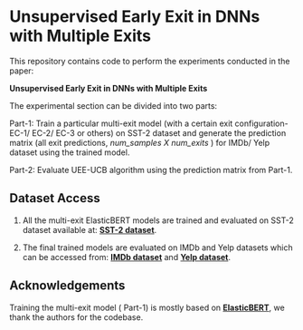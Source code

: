 # Unsupervised Early Exit in DNNs with Multiple Exits

This repository contains code to perform the experiments conducted in the paper:

**Unsupervised Early Exit in DNNs with Multiple Exits**

The experimental section can be divided into two parts:

Part-1:  Train a particular multi-exit model (with a certain exit configuration- EC-1/ EC-2/ EC-3 or others) on SST-2 dataset and generate
the prediction matrix (all exit predictions, *num_samples*  *X*  *num_exits* ) for IMDb/ Yelp dataset using the trained model.

Part-2:  Evaluate UEE-UCB algorithm using the prediction matrix from Part-1.

## Dataset Access

1) All the multi-exit ElasticBERT models are trained and evaluated on SST-2 dataset available at:
[**SST-2 dataset**](http://eluebenchmark.fastnlp.top/#/task?taskId=3).

2) The final trained models are evaluated on IMDb and Yelp datasets which can be accessed from:
[**IMDb dataset**](https://web.archive.org/web/20220401065200/https://s3.amazonaws.com/fast-ai-nlp/imdb.tgz) and
[**Yelp dataset**](https://web.archive.org/web/20220401065200/https://s3.amazonaws.com/fast-ai-nlp/yelp_review_polarity_csv.tgz).

## Acknowledgements

Training the multi-exit model ( Part-1) is mostly based on [**ElasticBERT**](https://github.com/fastnlp/ElasticBERT), we thank the authors for the codebase.
